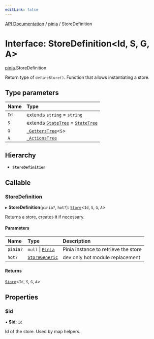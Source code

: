 ```yaml
---
editLink: false
---
```


[API Documentation](../index.md) / [pinia](../modules/pinia.md) / StoreDefinition

# Interface: StoreDefinition\<Id, S, G, A\>

[pinia](../modules/pinia.md).StoreDefinition

Return type of `defineStore()`. Function that allows instantiating a store.

## Type parameters

| Name | Type |
| :------ | :------ |
| `Id` | extends `string` = `string` |
| `S` | extends [`StateTree`](../modules/pinia.md#StateTree) = [`StateTree`](../modules/pinia.md#StateTree) |
| `G` | [`_GettersTree`](../modules/pinia.md#_GettersTree)\<`S`\> |
| `A` | [`_ActionsTree`](../modules/pinia.md#_ActionsTree) |

## Hierarchy

- **`StoreDefinition`**

## Callable

### StoreDefinition

▸ **StoreDefinition**(`pinia?`, `hot?`): [`Store`](../modules/pinia.md#Store)\<`Id`, `S`, `G`, `A`\>

Returns a store, creates it if necessary.

#### Parameters

| Name | Type | Description |
| :------ | :------ | :------ |
| `pinia?` | ``null`` \| [`Pinia`](pinia.Pinia.md) | Pinia instance to retrieve the store |
| `hot?` | [`StoreGeneric`](../modules/pinia.md#StoreGeneric) | dev only hot module replacement |

#### Returns

[`Store`](../modules/pinia.md#Store)\<`Id`, `S`, `G`, `A`\>

## Properties

### $id

• **$id**: `Id`

Id of the store. Used by map helpers.
